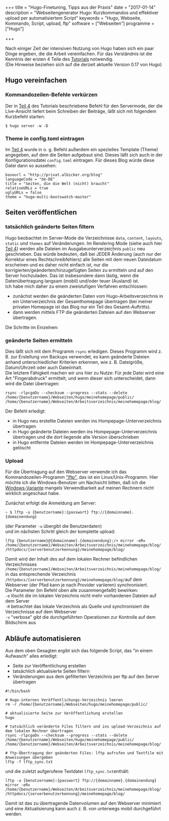 +++
title 		= "Hugo-Finetuning, Tipps aus der Praxis"
date 		= "2017-01-14"
description = "Webseitengenerator Hugo: Kurzkommandos und effektiver upload per automatisiertem Script"
keywords    = "Hugo, Webseite, Kommando, Script, upload, ftp"
software 	= ["Webseiten"]
programme	= ["Hugo"]

+++

Nach einiger Zeit der intensiven Nutzung von Hugo haben sich ein paar Dinge ergeben, die die Arbeit vereinfachen. Für das Verständnis ist die Kenntnis der ersten 4 Teile des [Tutorials](/tutorials/hugo.html) notwendig.    
(Die Hinweise beziehen sich auf die derzeit aktuelle Version 0.17 von Hugo)
<!--more-->
## Hugo vereinfachen

### Kommandozeilen-Befehle verkürzen
Der in [Teil 4](/blog/2015-12-30-ein-blog-mit-hugo-erstellen-teil4.html) des Tutorials beschriebene Befehl für den Servermode, der die Live-Ansicht liefert beim Schreiben der Beiträge, läßt sich mit folgendem Kurzbefehl starten:

    $ hugo server -w -D 

### Theme in config.toml eintragen
Im [Teil 4](/blog/2015-12-30-ein-blog-mit-hugo-erstellen-teil4.html) wurde in o. g. Befehl außerdem ein spezielles Template (Theme) angegeben, auf dem die Seiten aufgebaut sind. Dieses läßt sich auch in der Konfigurationsdatei `config.toml` eintragen. Für dieses Blog würde diese Datei dann so aussehen:

    baseurl = "http://privat.albicker.org/blog"
    languageCode = "de-DE"
    title = "Seiten, die die Welt (nicht) braucht"
    relativeURLs = true
    uglyURLs = false
    theme = "hugo-multi-bootswatch-master"


## Seiten veröffentlichen

### tatsächlich geänderte Seiten filtern
Hugo beobachtet im Server-Mode die Verzeichnisse `data`, `content`, `layouts`, `static` und `themes` auf Veränderungen. Im Rendering Mode (siehe auch hier [Teil 4](/blog/2015-12-30-ein-blog-mit-hugo-erstellen-teil4.html)) werden alle Dateien im Ausgabeunterverzeichnis `public` neu geschrieben. Das würde bedeuten, daß bei JEDER Änderung (auch nur der Korrektur eines Rechtschreibfehlers) alle Seiten mit dem neuen Dateidatum erscheinen und es daher nicht einfach ist, nur die korrigierten/geänderten/hinzugefügten Seiten zu ermitteln und auf den Server hochzuladen. Das ist insbesondere dann lästig, wenn die Datenübertragung langsam (mobil) und/oder teuer (Ausland) ist.    
Ich habe mich daher zu einem zweistufigen Verfahren entschlossen:

- zunächst werden die geänderten Daten vom Hugo-Arbeitsverzeichnis in ein Unterverzeichnis der Gesamthomepage übertragen (bei meiner privaten Homepage ist das Blog nur ein Teil des Gesamt-Auftritts).
- dann werden mittels FTP die geänderten Dateien auf den Webserver übertragen.

Die Schritte im Einzelnen:

### geänderte Seiten ermitteln
Dies läßt sich mit dem Programm `rsync` erledigen. Dieses Programm wird z. B. zur Erstellung von Backups verwendet, es kann geänderte Dateien anhand unterschiedlicher Kriterien erkennen, wie z. B. Dateigröße, Datum/Uhrzeit oder auch Dateiinhalt.    
Die letztere Fähigkeit machen wir uns hier zu Nutze: Für jede Datei wird eine Art "Fingerabdruck" ermittelt, und wenn dieser sich unterscheidet, dann wird die Datei übertragen:

    rsync -rlpcgoDv --checksum --progress --stats --delete /home/{benutzername}/Webseiten/hugo/meinehomepage/public/ /home/{benutzername}/Webseiten/Arbeitsverzeichnis/meinehomepage/blog/ 

Der Befehl erledigt:

- in Hugo neu erstellte Dateien werden ins Hompepage-Unterverzeichnis übertragen
- in Hugo geänderte Dateien werden ins Hompepage-Unterverzeichnis übertragen und die dort liegende alte Version überschrieben
- in Hugo entfernte Dateien werden im Hompepage-Unterverzeichnis gelöscht

### Upload
Für die Übertragung auf den Webserver verwende ich das Kommandozeilen-Programm ["lftp"](https://de.wikipedia.org/wiki/Lftp), das ist ein Linux/Unix-Programm. Hier möchte ich die Windows-Benutzer um Nachsicht bitten, daß ich die [Windows-Variante](https://nwgat.ninja/lftp-for-windows) mangels Verwendbarkeit auf meinen Rechnern nicht wirklich angeschaut habe.

Zunächst erfolgt die Anmeldung am Server: 
```
~ $ lftp -u {benutzername}:{passwort} ftp://{domainname}.{domainendung}
```
(der Parameter `-u` übergibt die Benutzerdaten)    
und im nächsten Schritt gleich der komplette upload:
```
lftp {benutzername}@{domainname}.{domainendung}:/> mirror -eRv /home/{benutzername}/Webseiten/Arbeitsverzeichnis/meinehomepage/blog/ /httpdocs/{serverbenutzerkennung}/meinehomepage/blog/
```
Damit wird der Inhalt des auf dem lokalen Rechner befindlichen Verzeichnisses `/home/{benutzername}/Webseiten/Arbeitsverzeichnis/meinehomepage/blog/` in das entsprechende Verzeichnis `/httpdocs/{serverbenutzerkennung}/meinehomepage/blog/`auf dem Webserver (der Pfad kann je nach Provider variieren) synchronisiert.    
Die Parameter (im Befehl oben alle zusammengefaßt) bewirken:    
`-e` löscht die im lokalen Verzeichnis nicht mehr vorhandenen Dateien auf dem Server    
`-R` betrachtet das lokale Verzeichnis als Quelle und synchronisiert die Verzeichnisse auf dem Webserver     
`-v` "verbose" gibt die durchgeführten Operationen zur Kontrolle auf dem Bildschirm aus    

## Abläufe automatisieren
Aus dem oben Gesagten ergibt sich das folgende Script, das "in einem Aufwasch" alles erledigt:

- Seite zur Veröffentlichung erstellen
- tatsächlich aktualisierte Seiten filtern
- Veränderungen aus dem gefilterten Verzeichnis per ftp auf den Server übertragen

```
#!/bin/bash

# Hugo-internes Veröffentlichungs-Verzeichnis leeren
rm -r /home/{benutzername}/Webseiten/hugo/meinehomepage/public/

# aktualisierte Seite zur Veröffentlichung erstellen
hugo

# tatsächlich veränderte Files filtern und ins upload-Verzeichnis auf dem lokalen Rechner übertragen
rsync -rlpcgoDv --checksum --progress --stats --delete /home/{benutzername}/Webseiten/hugo/meinehomepage/public/ /home/{benutzername}/Webseiten/Arbeitsverzeichnis/meinehomepage/blog/ 

# ftp-Übertragung der geänderten Files: lftp aufrufen und Textfile mit Anweisungen übergeben
lftp -f lftp_sync.txt
```
und die zuletzt aufgerufene Textdatei `lftp_sync.txt`enthält:
```
lftp -u {benutzername}:{passwort} ftp://{domainname}.{domainendung} 
mirror -eRv /home/{benutzername}/Webseiten/Arbeitsverzeichnis/meinehomepage/blog/ /httpdocs/{serverbenutzerkennung}/meinehomepage/blog/
```
Damit ist das zu übertragende Datenvolumen auf den Webserver minimiert und eine Aktualisierung kann auch z. B. von unterwegs mobil durchgeführt werden.
